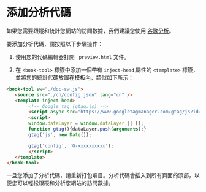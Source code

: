 # 添加分析代碼

如果您需要跟蹤和統計您網站的訪問數據，我們建議您使用 [谷歌分析](https://analytics.google.com)。

要添加分析代碼，請按照以下步驟操作：

1. 使用您的代碼編輯器打開 `_preview.html` 文件。

2. 在 `<book-tool>` 標簽中添加一個帶有 `inject-head` 屬性的 `<template>` 標簽，並將您的統計代碼放置在模板內，類似如下所示：

```html
<book-tool sw="./doc-sw.js">
   <source src="./cn/config.json" lang="cn" />
   <template inject-head>
        <!-- Google tag (gtag.js) -->
        <script async src="https://www.googletagmanager.com/gtag/js?id=G-xxxxxxxxxx"></script>
        <script>
        window.dataLayer = window.dataLayer || [];
        function gtag(){dataLayer.push(arguments);}
        gtag('js', new Date());

        gtag('config', 'G-xxxxxxxxxx');
        </script>
   </template>
</book-tool>
```

一旦您添加了分析代碼，請重新打包項目。分析代碼會插入到所有頁面的頭部，以便您可以輕松跟蹤和分析您網站的訪問數據。

